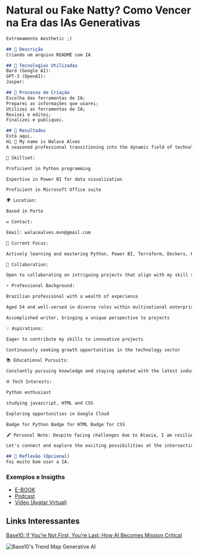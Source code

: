 # Natural ou Fake Natty? Como Vencer na Era das IAs Generativas

```markdown
Extremamente Aesthetic ;)

## 📒 Descrição
Criando um arquivo README com IA

## 🤖 Tecnologias Utilizadas
Bard (Google AI):
GPT-3 (OpenAI):
Jasper:

## 🧐 Processo de Criação
Escolha das ferramentas de IA;
Preparei as informações que usarei;
Utilizei as ferramentas de IA;
Revisei e editei;
Finalizei e publiquei.

## 🚀 Resultados
Está aqui.
Hi 👋 My name is Walace Alves
A seasoned professional transitioning into the dynamic field of technology. Currently immersed in the realms of Python, Power BI, and front-end development, I am passionate about leveraging technology to drive impactful solutions.

🧠 Skillset:

Proficient in Python programming

Expertise in Power BI for data visualization

Proficient in Microsoft Office suite

🌍 Location:

Based in Porto

✉️ Contact:

Email: walacealves.mvn@gmail.com

🚀 Current Focus:

Actively learning and mastering Python, Power BI, Terraform, Dockers, Kubernetes and Microsoft Office tools

🤝 Collaboration:

Open to collaborating on intriguing projects that align with my skill set

⚡ Professional Background:

Brazilian professional with a wealth of experience

Aged 54 and well-versed in diverse roles within multinational enterprises

Accomplished writer, bringing a unique perspective to projects

💡 Aspirations:

Eager to contribute my skills to innovative projects

Continuously seeking growth opportunities in the technology sector

📚 Educational Pursuits:

Constantly pursuing knowledge and staying updated with the latest industry trends

🌐 Tech Interests:

Python enthusiast

studying javascript, HTML and CSS

Exploring opportunities in Google Cloud

Badge for Python Badge for HTML Badge for CSS

🖋️ Personal Note: Despite facing challenges due to Ataxia, I am resilient and committed to making significant contributions in the technology space.

Let's connect and explore the exciting possibilities at the intersection of technology and innovation!

## 💭 Reflexão (Opcional)
Foi muito bom usar a IA.
```

### Exemplos e Insigths

- [E-BOOK](/exemplos/E-BOOK.md)
- [Podcast](/exemplos/PODCAST.md)
- [Vídeo (Avatar Virtual)](/exemplos/VIDEO.md)

## Links Interessantes

[Base10: If You’re Not First, You’re Last: How AI Becomes Mission Critical](https://base10.vc/post/generative-ai-mission-critical/)

![Base10's Trend Map Generative AI](https://github.com/digitalinnovationone/lab-natty-or-not/assets/730492/f4df26e8-f8f7-4419-8252-c69d73ea930c)
